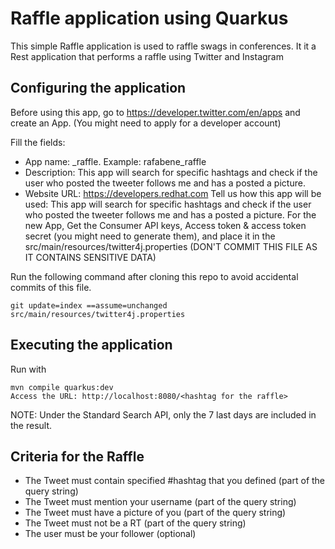 Raffle application using Quarkus
================================

This simple Raffle application is used to raffle swags in conferences. It it a
Rest application that performs a raffle using Twitter and Instagram

Configuring the application
---------------------------

Before using this app, go to https://developer.twitter.com/en/apps and create an App. (You might need to apply for a developer account)

Fill the fields:

- App name: _raffle. Example: rafabene_raffle
- Description: This app will search for specific hashtags and check if the user who posted the tweeter follows me and has a posted a picture.
- Website URL: https://developers.redhat.com
Tell us how this app will be used: This app will search for specific hashtags and check if the user who posted the tweeter follows me and has a posted a picture.
For the new App, Get the Consumer API keys, Access token & access token secret (you might need to generate them), and place it in the src/main/resources/twitter4j.properties (DON'T COMMIT THIS FILE AS IT CONTAINS SENSITIVE DATA)

Run the following command after cloning this repo to avoid accidental commits of this file.

```
git update=index ==assume=unchanged src/main/resources/twitter4j.properties
```

Executing the application
-------------------------

Run with

```
mvn compile quarkus:dev
Access the URL: http://localhost:8080/<hashtag for the raffle>
```

NOTE: Under the Standard Search API, only the 7 last days are included in the result.

Criteria for the Raffle
-----------------------

- The Tweet must contain specified #hashtag that you defined (part of the query string)
- The Tweet must mention your username (part of the query string)
- The Tweet must have a picture of you (part of the query string)
- The Tweet must not be a RT (part of the query string)
- The user must be your follower (optional)